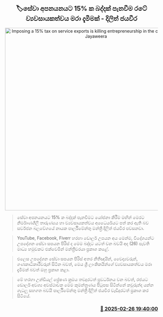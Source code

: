 <p align='center'><b><h2 align='center' title='Imposing a 15% tax on service exports is killing entrepreneurship in the country - Dilith Jayaweera'>🏷සේවා අපනයනයට 15% ක බද්දක් පැනවීම රටේ ව්‍යවසායකත්වය මරා දැමීමක් - දිලිත් ජයවීර</h2></b></p>
<p align='center'><img src='https://helakuru.sgp1.cdn.digitaloceanspaces.com/esana/images/lib/dilith-jayaweera-media-new.jpg' width='600' alt='Imposing a 15% tax on service exports is killing entrepreneurship in the country - Dilith Jayaweera'></p>

> සේවා අපනයනයට 15% ක බද්දක් පැනවීමට යෝජනා කිරීම මඟින් මෙරට නිර්මාණශීලී තාරුණ්‍යය හා ව්‍යවසායකත්වය අධෛර්යයට පත් කර ඇති බව සර්වජන බලවේගයේ නායක පාර්ලිමේන්තු මන්ත්‍රී දිලිත් ජයවීර පවසනවා.

> YouTube, Facebook, Fiverr හරහා ඩොලර් උපයන අය මෙන්ම, විදේශයන්ට උපදේශන සේවා සපයන පිරිස් ද මෙම බද්දට යටත් වන බවයි අද (26) පැවති මාධ්‍ය හමුවකට එක්වෙමින් මන්ත්‍රීවරයා ප්‍රකාශ කළේ.

> එලෙස උපදේශන සේවා සපයන පිරිස් අතර නීතීඥයින්, වෛද්‍යවරුන්, ගණකාධිකාරීවරුන් සිටින බවත්, මෙය ශ්‍රී ලාංකිකයින්ගේ ව්‍යවසායකත්වය මරා දැමීමක් බවත් ඔහු ප්‍රකාශ කළා.

> මේ හරහා උන්ඩියල් ප්‍රේෂණ ක්‍රමය තවදුරටත් ප්‍රවර්ධනය වන බවත්, රජයට ඩොලර් අවශ්‍ය අවස්ථාවක මෙම කුමන්ත්‍රණය පිටුපස සිටින්නේ කවුරුන්ද යන්න ගැටලු සහගත බවයි පාර්ලිමේන්තු මන්ත්‍රී දිලිත් ජයවීර වැඩිදුරටත් ප්‍රකාශ කර සිටියේ.



<h3 align='right'><a href='https://www.helakuru.lk/esana/p/107842/'>📅 2025-02-26 19:40:00</a></h3>
